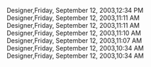 ﻿Designer,Friday, September 12, 2003,12:34 PM  Designer,Friday, September 12, 2003,11:11 AM  Designer,Friday, September 12, 2003,11:11 AM  Designer,Friday, September 12, 2003,11:10 AM  Designer,Friday, September 12, 2003,11:07 AM  Designer,Friday, September 12, 2003,10:34 AM  Designer,Friday, September 12, 2003,10:34 AM